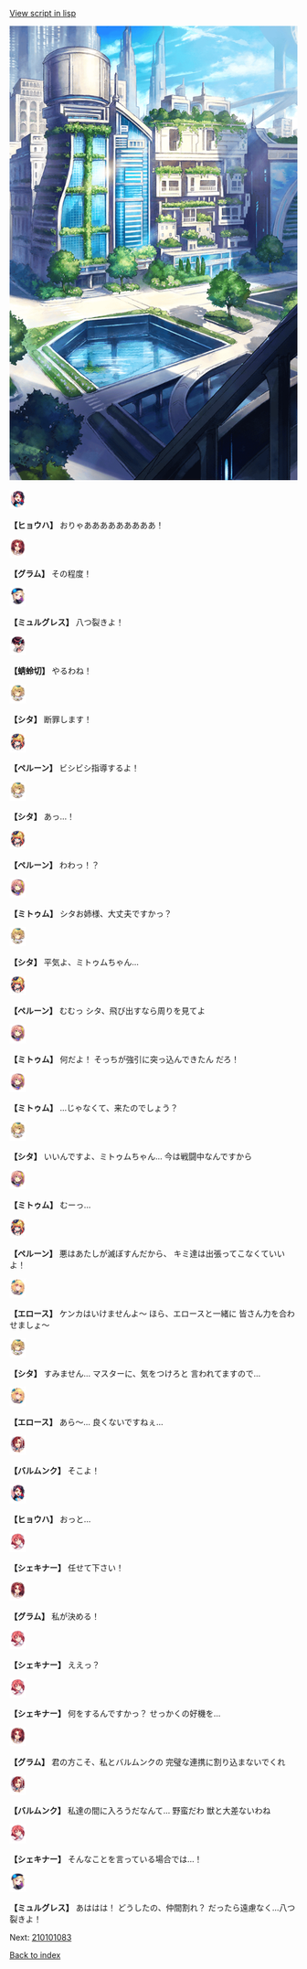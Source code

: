 [View script in lisp](../scripts/210101081.txt)

![in_city.png](../images/backgrounds/in_city.png)

<img src="../images/units/5402011.png" alt="5402011.png" height="34"/>

**【ヒョウハ】**
おりゃあああああああああ！

<img src="../images/units/3100811.png" alt="3100811.png" height="34"/>

**【グラム】**
その程度！

<img src="../images/units/5104611.png" alt="5104611.png" height="34"/>

**【ミュルグレス】**
八つ裂きよ！

<img src="../images/units/3302411.png" alt="3302411.png" height="34"/>

**【蜻蛉切】**
やるわね！

<img src="../images/units/3201611.png" alt="3201611.png" height="34"/>

**【シタ】**
断罪します！

<img src="../images/units/3200811.png" alt="3200811.png" height="34"/>

**【ペルーン】**
ビシビシ指導するよ！

<img src="../images/units/3201611.png" alt="3201611.png" height="34"/>

**【シタ】**
あっ…！

<img src="../images/units/3200811.png" alt="3200811.png" height="34"/>

**【ペルーン】**
わわっ！？

<img src="../images/units/3200511.png" alt="3200511.png" height="34"/>

**【ミトゥム】**
シタお姉様、大丈夫ですかっ？

<img src="../images/units/3201611.png" alt="3201611.png" height="34"/>

**【シタ】**
平気よ、ミトゥムちゃん…

<img src="../images/units/3200811.png" alt="3200811.png" height="34"/>

**【ペルーン】**
むむっ
シタ、飛び出すなら周りを見てよ

<img src="../images/units/3200511.png" alt="3200511.png" height="34"/>

**【ミトゥム】**
何だよ！
そっちが強引に突っ込んできたん
だろ！

<img src="../images/units/3200511.png" alt="3200511.png" height="34"/>

**【ミトゥム】**
…じゃなくて、来たのでしょう？

<img src="../images/units/3201611.png" alt="3201611.png" height="34"/>

**【シタ】**
いいんですよ、ミトゥムちゃん…
今は戦闘中なんですから

<img src="../images/units/3200511.png" alt="3200511.png" height="34"/>

**【ミトゥム】**
むーっ…

<img src="../images/units/3200811.png" alt="3200811.png" height="34"/>

**【ペルーン】**
悪はあたしが滅ぼすんだから、
キミ達は出張ってこなくていいよ！

<img src="../images/units/3400411.png" alt="3400411.png" height="34"/>

**【エロース】**
ケンカはいけませんよ～
ほら、エロースと一緒に
皆さん力を合わせましょ～

<img src="../images/units/3201611.png" alt="3201611.png" height="34"/>

**【シタ】**
すみません…
マスターに、気をつけろと
言われてますので…

<img src="../images/units/3400411.png" alt="3400411.png" height="34"/>

**【エロース】**
あら～…
良くないですねぇ…

<img src="../images/units/3100911.png" alt="3100911.png" height="34"/>

**【バルムンク】**
そこよ！

<img src="../images/units/5402011.png" alt="5402011.png" height="34"/>

**【ヒョウハ】**
おっと…

<img src="../images/units/3400711.png" alt="3400711.png" height="34"/>

**【シェキナー】**
任せて下さい！

<img src="../images/units/3100811.png" alt="3100811.png" height="34"/>

**【グラム】**
私が決める！

<img src="../images/units/3400711.png" alt="3400711.png" height="34"/>

**【シェキナー】**
ええっ？

<img src="../images/units/3400711.png" alt="3400711.png" height="34"/>

**【シェキナー】**
何をするんですかっ？
せっかくの好機を…

<img src="../images/units/3100811.png" alt="3100811.png" height="34"/>

**【グラム】**
君の方こそ、私とバルムンクの
完璧な連携に割り込まないでくれ

<img src="../images/units/3100911.png" alt="3100911.png" height="34"/>

**【バルムンク】**
私達の間に入ろうだなんて…
野蛮だわ
獣と大差ないわね

<img src="../images/units/3400711.png" alt="3400711.png" height="34"/>

**【シェキナー】**
そんなことを言っている場合では…！

<img src="../images/units/5104611.png" alt="5104611.png" height="34"/>

**【ミュルグレス】**
あははは！
どうしたの、仲間割れ？
だったら遠慮なく…八つ裂きよ！

Next: [210101083](210101083.md)

[Back to index](index.md)
